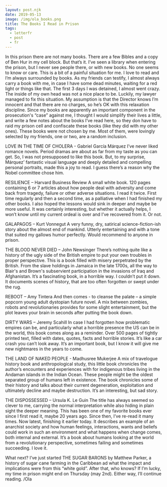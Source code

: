 ```yaml
---
layout: post.njk
date: 2019-05-13
image: /img/ola_books.png
title: The Books I Read in Prison
tags:
  - letterfr
  - post
  - fr
---
```


In this prison there are not many books. There are a few Bibles and a copy of Ben Hur in my cell block. But that’s it. I’ve seen a library when entering the prison, but I never see people there, or with new books. No one seems to know or care.
This is a bit of a painful situation for me. I love to read and I’m always surrounded by books. As my friends can testify, I almost always carry a book with me, in case I have some dead minutes, waiting for a red light or things like that.
The first 3 days I was detained, I almost went crazy. The inside of my own head was not a nice place to be. Luckily, my lawyer managed to fix this situation. My assumption is that the Director knows I’m innocent and that there are no charges, so he’s OK with this relaxation discipline.
Since my books are apparently an important component in the prosecution's “case” against me, I thought I would simplify their lives a little, and write a few notes about the books I’ve read here, so they don have to raid my prison cell and confiscate these books (like they did with my other ones).
These books were not chosen by me. Most of them, were lovingly selected by my friends, one or two, are a random inclusion.

LOVE IN THE TIME OF CHOLERA - Gabriel García Márquez
I’ve never liked romance novels. Period dramas are about as far from my taste as you can get. So, I was not presupposed to like this book. But, to my surprise, Márquez’ fantastic visual language and deeply detailed and compelling personal portraits, made this a joy to read. I guess there’s a reason why the Nobel committee chose him.

RESILIENCE – Harvard Business Review 
A small white book. 120 pages containing 6 or 7 articles about how people deal with adversity and come back from tragedy, failure or other adverse situations. I read it twice. First time regularly and then a second time, as a palliative when I had finished my other books. I also hoped the lessons would sink in deeper and maybe be more useful. It was certainly interesting, but whether it actually helps, I won’t know until my current ordeal is over and I’ve recovered from it. Or not.

GALAPAGOS – Kurt Vonnegut 
A very funny, dry, satirical science-fiction-ish story about the almost end of mankind. Utterly entertaining and with a tone that suited my gallows humor perfectly. Would recommend to anyone in prison.

THE BLOOD NEVER DIED – John Newsinger
There’s nothing quite like a history of the ugly side of the British empire to put your own troubles in proper perspective. This is a book filled with misery perpetrated by the British. From the slave holdings in Jamaica in the late 1700s, all the way to Blair's and Brown's subservient participation in the invasions of Iraq and Afghanistan. It’s a fascinating book, in a horrible way. I couldn’t put it down. It documents scenes of history, that are too often forgotten or swept under the rug.

REBOOT – Amy Tintera
And then comes - to cleanse the palate – a simple popcorn young adult dystopian future novel. A mix between zombies, robots and revolutionaries provides for some slight entertainment, but the plot leaves your brain in seconds after putting the book down.

DIRTY WARS – Jeremy Scahill
In case I had forgotten how problematic empires can be, and particularly what a horrible presence the US can be in the world, this book comes along as a reminder. Over 500 pages of tightly printed text, filled with dates, quotes, facts and horrible stories. It’s like a car crash you can’t look away. It’s an important book, but I know it will give me new nightmares in the years to come.

THE LAND OF NAKED PEOPLE - Madhusree Mukerjee
A mix of travelogue history book and anthropological study, this little book chronicles the author’s encounters and experiences with for indigenous tribes living in the Andaman islands in the Indian Ocean. These people might be the oldest separated group of humans left in existence. The book chronicles some of their history and talks about their current degeneration, exploitation and ultimately decline and maybe destruction. It’s an interesting, but sad story.

THE DISPOSSESSED – Ursula K. Le Guin
The title has always seemed so clever to me, carrying the normal interpretation while also hiding in plain sight the deeper meaning. This has been one of my favorite books ever since I first read it, maybe 20 years ago. Since then, I’ve re-read it many times. Now latest, finishing it earlier today. It describes an example of an anarchist society and how human feelings, interactions, wants and beliefs could work in such an environment and what happens when change comes, both internal and external. It’s a book about humans looking at the world from a revolutionary perspective, sometimes failing and sometimes succeeding. I love it.

What next? I’ve just started THE SUGAR BARONS by Matthew Parker, a history of sugar cane farming in the Caribbean ad what the impact and implications were from this “white gold”.
After that, who knows? If I’m lucky, my time in prison might end on Thursday (may 2nd). Either way, I’ll continue reading.
/Ola

